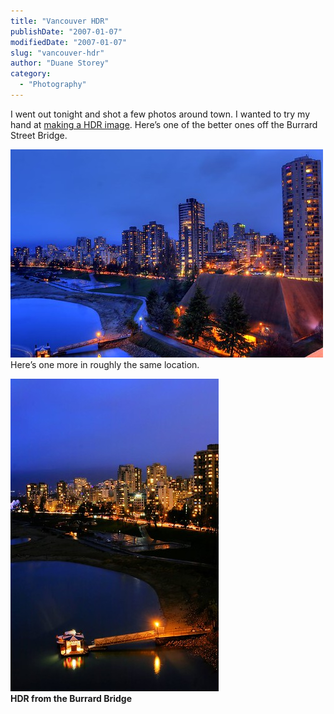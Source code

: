 ```yaml
---
title: "Vancouver HDR"
publishDate: "2007-01-07"
modifiedDate: "2007-01-07"
slug: "vancouver-hdr"
author: "Duane Storey"
category:
  - "Photography"
---
```


I went out tonight and shot a few photos around town. I wanted to try my hand at [making a HDR image](http://en.wikipedia.org/wiki/High_dynamic_range_imaging). Here’s one of the better ones off the Burrard Street Bridge.

  
[![Vancouver HDR Shot](_images/vancouver-hdr-1.jpg)](http://www.flickr.com/photos/duanestorey/348501250/)  
Here’s one more in roughly the same location.

  
[![Vancouver Seawall](_images/vancouver-hdr-2.jpg)](http://www.flickr.com/photos/duanestorey/348451800/)  
**HDR from the Burrard Bridge**
